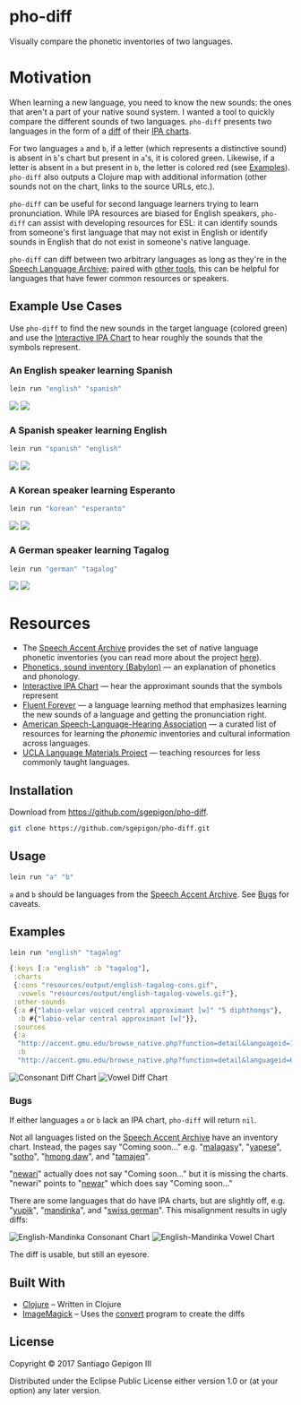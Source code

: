 # pho-diff

Visually compare the phonetic inventories of two languages.

# Motivation

When learning a new language, you need to know the new sounds: the ones that aren't a part of your native sound system. I wanted a tool to quickly compare the different sounds of two languages. `pho-diff` presents two languages in the form of a [diff](https://en.wikipedia.org/wiki/Diff_utility) of their [IPA charts](https://www.internationalphoneticassociation.org/content/full-ipa-chart).

For two languages `a` and `b`, if a letter (which represents a distinctive sound) is absent in `b`'s chart but present in `a`'s, it is colored green. Likewise, if a letter is absent in `a` but present in `b`, the letter is colored red (see [Examples](#examples)). `pho-diff` also outputs a Clojure map with additional information (other sounds not on the chart, links to the source URLs, etc.).

`pho-diff` can be useful for second language learners trying to learn pronunciation. While IPA resources are biased for English speakers, `pho-diff` can assist with developing resources for ESL: it can identify sounds from someone's first language that may not exist in English or identify sounds in English that do not exist in someone's native language.

`pho-diff` can diff between two arbitrary languages as long as they're in the [Speech Language Archive](http://accent.gmu.edu/browse_native.php); paired with [other tools](#resources), this can be helpful for languages that have fewer common resources or speakers.

## Example Use Cases

Use `pho-diff` to find the new sounds in the target language (colored green) and use the [Interactive IPA Chart](http://www.ipachart.com/) to hear roughly the sounds that the symbols represent.

### An English speaker learning Spanish

``` bash
lein run "english" "spanish"
```

![](resources/README/english-spanish-cons.gif)
![](resources/README/english-spanish-vowels.gif)

### A Spanish speaker learning English

``` bash
lein run "spanish" "english"
```

![](resources/README/spanish-english-cons.gif)
![](resources/README/spanish-english-vowels.gif)

### A Korean speaker learning Esperanto

``` bash
lein run "korean" "esperanto"
```

![](resources/README/korean-esperanto-cons.gif)
![](resources/README/korean-esperanto-vowels.gif)

### A German speaker learning Tagalog

``` bash
lein run "german" "tagalog"
```

![](resources/README/german-tagalog-cons.gif)
![](resources/README/german-tagalog-vowels.gif)

# Resources

  - The [Speech Accent Archive](http://accent.gmu.edu/browse_native.php) provides the set of native language phonetic inventories (you can read more about the project [here](http://accent.gmu.edu/about.php)).
  - [Phonetics, sound inventory (Babylon)](http://lingvo.info/en/babylon/phonetics) — an explanation of phonetics and phonology.
  - [Interactive IPA Chart](http://www.ipachart.com/) — hear the approximant sounds that the symbols represent
  - [Fluent Forever](https://fluent-forever.com/) — a language learning method that emphasizes learning the new sounds of a language and getting the pronunciation right.
  - [American Speech-Language-Hearing Association](https://www.asha.org/practice/multicultural/Phono/) — a curated list of resources for learning the *phonemic* inventories and cultural information across languages.
  - [UCLA Language Materials Project](http://www.lmp.ucla.edu/) — teaching resources for less commonly taught languages.

## Installation

Download from https://github.com/sgepigon/pho-diff.

``` bash
git clone https://github.com/sgepigon/pho-diff.git
```

## Usage

``` bash
lein run "a" "b"
```

`a` and `b` should be languages from the [Speech Accent Archive](http://accent.gmu.edu/browse_native.php). See [Bugs](#bugs) for caveats.

## Examples

``` bash
lein run "english" "tagalog"
```

``` clojure
{:keys [:a "english" :b "tagalog"],
 :charts
 {:cons "resources/output/english-tagalog-cons.gif",
  :vowels "resources/output/english-tagalog-vowels.gif"},
 :other-sounds
 {:a #{"labio-velar voiced central approximant [w]" "5 diphthongs"},
  :b #{"labio-velar central approximant [w]"}},
 :sources
 {:a
  "http://accent.gmu.edu/browse_native.php?function=detail&languageid=18",
  :b
  "http://accent.gmu.edu/browse_native.php?function=detail&languageid=64"}}
```

![Consonant Diff Chart](resources/README/english-tagalog-cons.gif "English-Tagalog Consonant Chart")
![Vowel Diff Chart](resources/README/english-tagalog-vowels.gif "English-Tagalog Vowel Chart")

### Bugs

If either languages `a` or `b` lack an IPA chart, `pho-diff` will return `nil`.

Not all languages listed on the [Speech Accent Archive](http://accent.gmu.edu/browse_native.php) have an inventory chart. Instead, the pages say "Coming soon…" e.g. "[malagasy](http://accent.gmu.edu/browse_native.php?function=detail&languageid=314)", "[yapese](http://accent.gmu.edu/browse_native.php?function=detail&languageid=185)", "[sotho](http://accent.gmu.edu/browse_native.php?function=detail&languageid=219)", "[hmong daw](http://accent.gmu.edu/browse_native.php?function=detail&languageid=355)", and "[tamajeq](http://accent.gmu.edu/browse_native.php?function=detail&languageid=209)".

"[newari](http://accent.gmu.edu/browse_native.php?function=detail&languageid=220)" actually does not say "Coming soon…" but it is missing the charts. "newari" points to "[newar](http://accent.gmu.edu/browse_native.php?function=detail&languageid=223)" which does say "Coming soon…"

There are some languages that do have IPA charts, but are slightly off, e.g. "[yupik](http://accent.gmu.edu/browse_native.php?function=detail&languageid=202)", "[mandinka](http://accent.gmu.edu/browse_native.php?function=detail&languageid=240)", and "[swiss german](http://accent.gmu.edu/browse_native.php?function=detail&languageid=197)". This misalignment results in ugly diffs:

![English-Mandinka Consonant Chart](resources/README/english-mandinka-cons.gif "English-Mandinka Consonant Chart")
![English-Mandinka Vowel Chart](resources/README/english-mandinka-vowels.gif "English-Mandinka Vowel Chart")

The diff is usable, but still an eyesore.

## Built With

  - [Clojure](https://clojure.org/) – Written in Clojure
  - [ImageMagick](https://www.imagemagick.org/) – Uses the [convert](https://www.imagemagick.org/script/convert.php) program to create the diffs

## License

Copyright © 2017 Santiago Gepigon III

Distributed under the Eclipse Public License either version 1.0 or (at your option) any later version.
